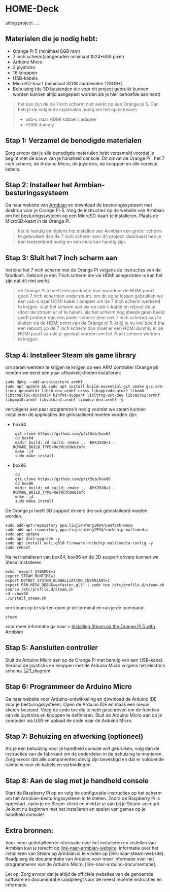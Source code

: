 # HOME-Deck

uitleg project ....



## Materialen die je nodig hebt:

 - Orange Pi 5 (minimaal 8GB ram) 
 - 7 inch scherm(aangeraden minimaal 1024*600 pixel) 
 - Arduino Micro 
 - 2 joysticks 
 - 16 knoppen 
 - USB-kabels
 - MicroSD-kaart (minimaal 32GB aanbevolen 128GB+) 
 - Behuizing (de 3D bestanden die voor dit project gebruikt kunnen worden kunnen altijd aangepast worden als je hier behoefde aan hebt)

> het kan zijn de de 7inch scherm niet werkt op een Orange pi 5. Dan heb je de volgende materialen nodig om het op te lossen. 
> - usb-c naar HDMI kabbel / adapter
>  - HDMI dummy 

## Stap 1: Verzamel de benodigde materialen
Zorg ervoor dat je alle benodigde materialen hebt verzameld voordat je begint met de bouw van je handheld console. Dit omvat de Orange Pi , het 7 inch scherm, de Arduino Micro, de joysticks, de knoppen en alle vereiste kabels.

## Stap 2: Installeer het Armbian-besturingssysteem
Ga naar website van [Armbian](https://www.armbian.com/orangepi-5/) en download de besturingssysteem met desktop voor je Orange Pi-5.
Volg de instructies op de website van Armbian om het besturingssysteem op een MicroSD-kaart te installeren.
Plaats de MicroSD-kaart in de Orange Pi.
> het is handig om tijdens het instellen van Armbian een groter scherm te gebruiken dan de 7 inch scherm voor dit project. daarnaast heb je een toetsenbord nodig en een muis kan handig zijn. 

## Stap 3: Sluit het 7 inch scherm aan
Verbind het 7 inch scherm met de Orange Pi volgens de instructies van de fabrikant.
Gebruik je een 7inch scherm die via HDMI aangesloten is kan het zijn dat dit niet werkt. 
>de Orange Pi 5 heeft een productie fout waardoor de HDMI poort geen 7 inch schermen ondersteunt. om dit  op te lossen gebruiken we een usb-c naar HDMI kabel / adapter om de 7 inch scherm werkend te krijgen. sluit het scherm aan via de usb-c kabel en reboot de pi (door de stroom er af te halen). als het scherm nog steeds geen beeld geeft probeer dan een ander scherm (een niet 7 inch scherm) aan te sluiten via de HDMI poort van de Orange pi 5. krijg je nu wel beeld (na een reboot) op de 7 inch scherm dan moet er een HDMI dummy in de HDMI poort van de pi gestopt worden om het 7inch scherm werkten te krijgen.

## Stap 4: Installeer Steam als game library
om steam werkten te krijgen te krijgen op een ARM controller (Orange pi) moeten we eerst een paar afhankelijkheden installeren:

    sudo dpkg --add-architecture armhf
    sudo apt update && sudo apt install build-essential git cmake gcc-arm-linux-gnueabihf libc6-dev-armhf-cross libappindicator1 libnm0 libtcmalloc-minimal4 binfmt-support liblttng-ust-dev libcairo2:armhf libgmp10:armhf libvulkan1:armhf libudev-dev:armhf -y


vervolgens een paar programma's nodig voordat we steam kunnen installeren
de applicaties die geïnstalleerd moeten worden zijn:
 - box64 
 
	    git clone https://github.com/ptitSeb/box64
	    cd box64
	    mkdir build; cd build; cmake .. -DRK3588=1 -DCMAKE_BUILD_TYPE=RelWithDebInfo
	    make -j4
	    sudo make install
	    
 - box86

	    cd
	    git clone https://github.com/ptitSeb/box86
	    cd box86
	    mkdir build; cd build; cmake .. -DRK3588=1 -DCMAKE_BUILD_TYPE=RelWithDebInfo
	    make -j4
	    sudo make install

De Orange pi heeft 3D support drivers die ook geïnstalleerd moeten worden.

    sudo add-apt-repository ppa:liujianfeng1994/panfork-mesa
    sudo add-apt-repository ppa:liujianfeng1994/rockchip-multimedia
    sudo apt update
    sudo apt dist-upgrade -y
    sudo apt install mali-g610-firmware rockchip-multimedia-config -y
    sudo reboot

Na het installeren van box64, box86 en de 3D support drivers kunnen we Steam installeren.

    echo 'export STEAMOS=1
    export STEAM_RUNTIME=1
    export DOTNET_SYSTEM_GLOBALIZATION_INVARIANT=1
    export PAN_MESA_DEBUG=gofaster,gl3' | sudo tee /etc/profile.d/steam.sh
    source /etc/profile.d/steam.sh
    cd ~/box86
    ./install_steam.sh

om steam op te starten open je de terminal en run je de command:

    steam

voor meer informatie ga naar > [Installing Steam on the Orange Pi 5 with Armbian](https://jamesachambers.com/installing-steam-on-the-orange-pi-5-with-armbian/)

## Stap 5: Aansluiten controller
Sluit de Arduino Micro aan op de Orange Pi met behulp van een USB-kabel.
Verbind de joysticks en knoppen met de Arduino Micro volgens het electrics schema.
![1_diagram](https://github.com/nebrE4002/Home-deck/assets/26647410/6e2e3d75-94b7-472e-ac5a-0bc76172d539)

## Stap 6: Programmeer de Arduino Micro
Ga naar website voor Arduino-ontwikkeling en download de Arduino IDE voor je besturingssysteem.
Open de Arduino IDE en maak een nieuw sketch-bestand.
Voeg de code toe die je hebt geschreven om de functies van de joysticks en knoppen te definiëren.
Sluit de Arduino Micro aan op je computer via USB en upload de code naar de Arduino Micro.

## Stap 7: Behuizing en afwerking (optioneel)
Als je een behuizing voor je handheld console wilt gebruiken, volg dan de instructies van de fabrikant om de onderdelen in de behuizing te monteren. Zorg ervoor dat alle componenten stevig zijn bevestigd en dat er voldoende ruimte is voor de kabels en verbindingen.

## Stap 8: Aan de slag met je handheld console
Start de Raspberry Pi op en volg de configuratie-instructies op het scherm om het Armbian-besturingssysteem in te stellen.
Zodra de Raspberry Pi is opgestart, open je de Steam-client en meld je je aan bij je Steam-account.
Je kunt nu beginnen met het installeren en spelen van games op je handheld console!

## Extra bronnen:
Voor meer gedetailleerde informatie over het installeren en instellen van Armbian kun je terecht op [link-naar-armbian-website](https://www.youtube.com/watch?v=dQw4w9WgXcQ).
Informatie over het installeren van Steam op Armbian is te vinden op [link-naar-steam-website].
Raadpleeg de documentatie van Arduino voor meer informatie over het programmeren van de Arduino Micro: [link-naar-arduino-documentatie].

Let op: Zorg ervoor dat je altijd de officiële websites van de genoemde software en documentatie raadpleegt voor de meest recente instructies en informatie.

